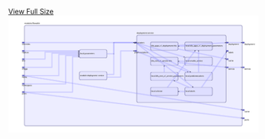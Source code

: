 [View Full Size](https://raw.githubusercontent.com/mingfang/terraform-k8s-modules/master/modules/flowable/diagram.svg?sanitize=true)<img src="diagram.svg"/>
